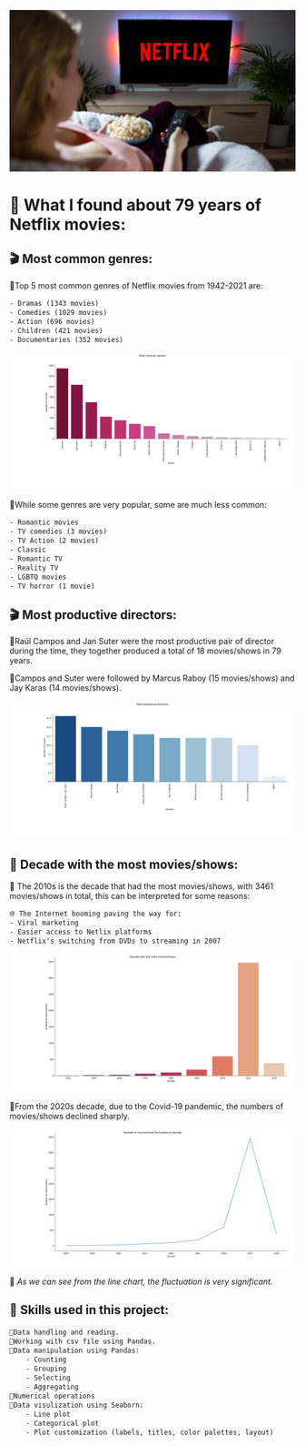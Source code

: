 ![](images/netflix.png)
# 🍿 What I found about 79 years of Netflix movies:

## 🎬 Most common genres:

🔹Top 5 most common genres of Netflix movies from 1942-2021 are:

    - Dramas (1343 movies)
    - Comedies (1029 movies)
    - Action (696 movies)
    - Children (421 movies)
    - Documentaries (352 movies)

![](images/common_gen.png)

🔹While some genres are very popular, some are much less common:

    - Romantic movies
    - TV comedies (3 movies)
    - TV Action (2 movies)
    - Classic
    - Romantic TV
    - Reality TV 
    - LGBTQ movies 
    - TV horror (1 movie)

## 🎬 Most productive directors: 

🔹Raúl Campos and Jan Suter were the most productive pair of director during the time, they together produced a total of 18 movies/shows in 79 years.

🔹Campos and Suter were followed by Marcus Raboy (15 movies/shows) and Jay Karas (14 movies/shows).

![](images/pro_dir.png)

## 📅 Decade with the most movies/shows:

🔹 The 2010s is the decade that had the most movies/shows, with 3461 movies/shows in total, this can be interpreted for some reasons:
    
    🌐 The Internet booming paving the way for:
    - Viral marketing
    - Easier access to Netlix platforms
    - Netflix's switching from DVDs to streaming in 2007

![](images/top_dec_bar.png)

🔹From the 2020s decade, due to the Covid-19 pandemic, the numbers of movies/shows declined sharply.

![](images/fluc.png)

📌 *As we can see from the line chart, the fluctuation is very significant.*

## 🧠 Skills used in this project:

    🔹Data handling and reading.
    🔹Working with csv file using Pandas.
    🔹Data manipulation using Pandas:
        - Counting
        - Grouping
        - Selecting
        - Aggregating
    🔹Numerical operations
    🔹Data visulization using Seaborn:
        - Line plot
        - Categorical plot
        - Plot customization (labels, titles, color palettes, layout)

